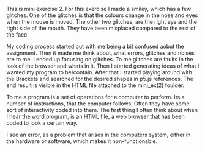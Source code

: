 This is mini exercise 2. For this exercise I made a smiley, which has a few glitches. One of the glitches is that the colours change in the nose and eyes when the mouse is moved. The other two glitches, are the right eye and the right side of the mouth. They have been misplaced compared to the rest of the face. 

My coding process started out with me being a bit confused aobut the assignment. Then it made me think about, what errors, glitches and noises are to me. I ended up focusing on glitches. To me glitches are faults in the look of the browser and whats in it. Then I started generating ideas of what I wanted my program to be/contain. After that I started playing around with the Brackets and searched for the desired shapes in p5.js references. The end result is visible in the HTML file attached to the mini_ex(2) foulder.  

To me a program is a set of operations for a computer to perform. Its a number of instructions, that the computer follows. Often they have some sort of interactivity coded into them. The first thing I often think about when I hear the word program, is an HTML file, a web browser that has been coded to look a certain way. 

I see an error, as a problem that arises in the computers system, either in the hardware or software, which makes it non-functionable.  
